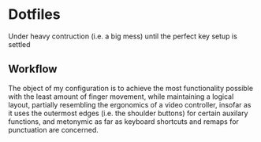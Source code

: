 # Dotfiles
Under heavy contruction (i.e. a big mess) until the perfect key setup is settled

## Workflow
The object of my configuration is to achieve the most functionality possible with the least amount of finger movement, while maintaining a logical layout, partially resembling the ergonomics of a video controller, insofar as it uses the outermost edges (i.e. the shoulder buttons) for certain auxilary functions, and metonymic as far as keyboard shortcuts and remaps for punctuation are concerned. 
